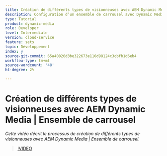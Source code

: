 ```yaml
---
title: Création de différents types de visionneuses avec AEM Dynamic Media |Ensemble de carrousel
description: Configuration d’un ensemble de carrousel avec Dynamic Media
type: Tutorial
product: dynamic-media
role: Developer
level: Intermediate
version: cloud-service
feature: sets
topic: Développement
index: y
source-git-commit: 65a40826d3be322673e116d98124c3cbfb1d6eb4
workflow-type: tm+mt
source-wordcount: '48'
ht-degree: 2%

---
```



# Création de différents types de visionneuses avec AEM Dynamic Media | Ensemble de carrousel

*Cette vidéo décrit le processus de création de différents types de visionneuses avec AEM Dynamic Media | Ensemble de carrousel.*

>[!VIDEO](https://video.tv.adobe.com/v/335380?quality=9&learn=on)
